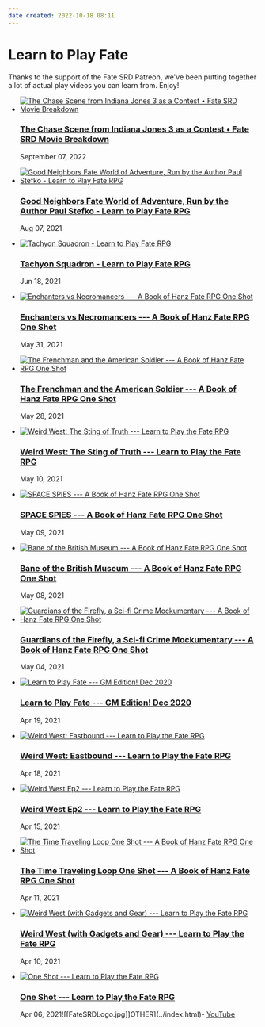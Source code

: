 ```yaml
---
date created: 2022-10-18 08:11
---
```


# Learn to Play Fate

Thanks to the support of the Fate SRD Patreon, we've been putting
together a lot of actual play videos you can learn from. Enjoy!

- [![The Chase Scene from Indiana Jones 3 as a Contest • Fate SRD
  Movie
  Breakdown](../static/how-to-run-a-contest-188dae55614f85a47878c00a548c9b40.jpg)](https://vimeo.com/manage/videos/747298589)

  ### [The Chase Scene from Indiana Jones 3 as a Contest • Fate SRD Movie Breakdown](https://vimeo.com/manage/videos/747298589)

  September 07, 2022

- [![Good Neighbors Fate World of Adventure, Run by the Author Paul
  Stefko - Learn to Play Fate
  RPG](https://i.ytimg.com/vi/T-8UyqsGO84/maxresdefault.jpg)](https://www.youtube.com/watcha1ff.html?v=T-8UyqsGO84)

  ### [Good Neighbors Fate World of Adventure, Run by the Author Paul Stefko - Learn to Play Fate RPG](https://www.youtube.com/watcha1ff.html?v=T-8UyqsGO84)

  Aug 07, 2021

- [![Tachyon Squadron - Learn to Play Fate
  RPG](https://i.ytimg.com/vi/U0nyhT5Xggo/maxresdefault.jpg)](https://www.youtube.com/watch6c12.html?v=U0nyhT5Xggo)

  ### [Tachyon Squadron - Learn to Play Fate RPG](https://www.youtube.com/watch6c12.html?v=U0nyhT5Xggo)

  Jun 18, 2021

- [![Enchanters vs Necromancers --- A Book of Hanz Fate RPG One
  Shot](https://i.ytimg.com/vi/rvQVPeI1R0s/maxresdefault.jpg)](https://www.youtube.com/watch1740.html?v=rvQVPeI1R0s)

  ### [Enchanters vs Necromancers --- A Book of Hanz Fate RPG One Shot](https://www.youtube.com/watch1740.html?v=rvQVPeI1R0s)

  May 31, 2021

- [![The Frenchman and the American Soldier --- A Book of Hanz Fate
  RPG One
  Shot](https://i.ytimg.com/vi/-aRtBe2hT1g/maxresdefault.jpg)](https://www.youtube.com/watch1a76.html?v=-aRtBe2hT1g)

  ### [The Frenchman and the American Soldier --- A Book of Hanz Fate RPG One Shot](https://www.youtube.com/watch1a76.html?v=-aRtBe2hT1g)

  May 28, 2021

- [![Weird West: The Sting of Truth --- Learn to Play the Fate
  RPG](https://i.ytimg.com/vi/BZKi9UDNG_E/maxresdefault.jpg)](https://www.youtube.com/watchaf5f.html?v=BZKi9UDNG_E)

  ### [Weird West: The Sting of Truth --- Learn to Play the Fate RPG](https://www.youtube.com/watchaf5f.html?v=BZKi9UDNG_E)

  May 10, 2021

- [![SPACE SPIES --- A Book of Hanz Fate RPG One
  Shot](https://i.ytimg.com/vi/WqzL0jqmGIM/maxresdefault.jpg)](https://www.youtube.com/watch989e.html?v=WqzL0jqmGIM)

  ### [SPACE SPIES --- A Book of Hanz Fate RPG One Shot](https://www.youtube.com/watch989e.html?v=WqzL0jqmGIM)

  May 09, 2021

- [![Bane of the British Museum --- A Book of Hanz Fate RPG One
  Shot](https://i.ytimg.com/vi/Q3treoCi_pQ/maxresdefault.jpg)](https://www.youtube.com/watch289d.html?v=Q3treoCi_pQ)

  ### [Bane of the British Museum --- A Book of Hanz Fate RPG One Shot](https://www.youtube.com/watch289d.html?v=Q3treoCi_pQ)

  May 08, 2021

- [![Guardians of the Firefly, a Sci-fi Crime Mockumentary --- A Book
  of Hanz Fate RPG One
  Shot](https://i.ytimg.com/vi/-tE7BtY5zBc/maxresdefault.jpg)](https://www.youtube.com/watch56bd.html?v=-tE7BtY5zBc)

  ### [Guardians of the Firefly, a Sci-fi Crime Mockumentary --- A Book of Hanz Fate RPG One Shot](https://www.youtube.com/watch56bd.html?v=-tE7BtY5zBc)

  May 04, 2021

- [![Learn to Play Fate --- GM Edition! Dec
  2020](https://i.ytimg.com/vi/_zHbizuehJo/maxresdefault.jpg)](https://www.youtube.com/watch40bd.html?v=_zHbizuehJo)

  ### [Learn to Play Fate --- GM Edition! Dec 2020](https://www.youtube.com/watch40bd.html?v=_zHbizuehJo)

  Apr 19, 2021

- [![Weird West: Eastbound --- Learn to Play the Fate
  RPG](https://i.ytimg.com/vi/JHM5tU2-unY/maxresdefault.jpg)](https://www.youtube.com/watchf8cf.html?v=JHM5tU2-unY)

  ### [Weird West: Eastbound --- Learn to Play the Fate RPG](https://www.youtube.com/watchf8cf.html?v=JHM5tU2-unY)

  Apr 18, 2021

- [![Weird West Ep2 --- Learn to Play the Fate
  RPG](https://i.ytimg.com/vi/Yhoe7tqkf6s/maxresdefault.jpg)](https://www.youtube.com/watch82b3.html?v=Yhoe7tqkf6s)

  ### [Weird West Ep2 --- Learn to Play the Fate RPG](https://www.youtube.com/watch82b3.html?v=Yhoe7tqkf6s)

  Apr 15, 2021

- [![The Time Traveling Loop One Shot --- A Book of Hanz Fate RPG One
  Shot](https://i.ytimg.com/vi/CjJk2W92qTI/maxresdefault.jpg)](https://www.youtube.com/watche003.html?v=CjJk2W92qTI)

  ### [The Time Traveling Loop One Shot --- A Book of Hanz Fate RPG One Shot](https://www.youtube.com/watche003.html?v=CjJk2W92qTI)

  Apr 11, 2021

- [![Weird West (with Gadgets and Gear) --- Learn to Play the Fate
  RPG](https://i.ytimg.com/vi/JOnR9XxK7Ms/maxresdefault.jpg)](https://www.youtube.com/watch5128.html?v=JOnR9XxK7Ms)

  ### [Weird West (with Gadgets and Gear) --- Learn to Play the Fate RPG](https://www.youtube.com/watch5128.html?v=JOnR9XxK7Ms)

  Apr 10, 2021

- [![One Shot --- Learn to Play the Fate
  RPG](https://i.ytimg.com/vi/2cNCmo3Lqs4/maxresdefault.jpg)](https://www.youtube.com/watch564c.html?v=2cNCmo3Lqs4)

  ### [One Shot --- Learn to Play the Fate RPG](https://www.youtube.com/watch564c.html?v=2cNCmo3Lqs4)

  Apr 06, 2021![[FateSRDLogo.jpg]]OTHER](../index.html)- [YouTube](https://www.youtube.com/FateSRD.html)

